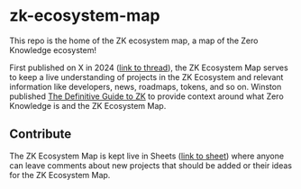 # zk-ecosystem-map
This repo is the home of the ZK ecosystem map, a map of the Zero Knowledge ecosystem!

First published on X in 2024 ([link to thread](https://x.com/gumdropsteve/status/1815402319166464264)), the ZK Ecosystem Map serves to keep a live understanding of projects in the ZK Ecosystem and relevant information like developers, news, roadmaps, tokens, and so on. Winston published [The Definitive Guide to ZK](https://medium.com/dropout-analytics/the-definitive-guide-to-zk-1b91572233ca?sk=abdaa16aa5e1894ae9423a910b7c4d1f) to provide context around what Zero Knowledge is and the ZK Ecosystem Map.

## Contribute 
The ZK Ecosystem Map is kept live in Sheets ([link to sheet](https://docs.google.com/spreadsheets/d/1mlwzgkhRI-p8giOtvO5Q7HRZJQ0Yq_ni0_9O1ppxs3k/edit?usp=sharing)) where anyone can leave comments about new projects that should be added or their ideas for the ZK Ecosystem Map.

